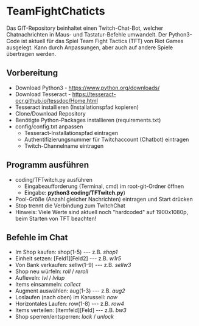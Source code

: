 # TeamFightChaticts

Das GIT-Repository beinhaltet einen Twitch-Chat-Bot, welcher Chatnachrichten in Maus- und Tastatur-Befehle umwandelt. Der Python3-Code ist aktuell für das Spiel Team Fight Tactics (TFT) von Riot Games ausgelegt. Kann durch Anpassungen, aber auch auf andere Spiele übertragen werden. 

## Vorbereitung

* Download Python3 - https://www.python.org/downloads/
* Download Tesseract - https://tesseract-ocr.github.io/tessdoc/Home.html
* Tesseract installieren (Installationspfad kopieren)
* Clone/Download Repository
* Benötigte Python-Packages installieren (requirements.txt)
* config/config.txt anpassen
  * Tesseract-Installationspfad eintragen
  * Authentifizierungsnummer für Twitchaccount (Chatbot) eintragen
  * Twitch-Channelname eintragen

## Programm ausführen

* coding/TFTwitch.py ausführen 
  * Eingabeaufforderung (Terminal, cmd) im root-git-Ordner öffnen
  * Eingabe: **python3 coding/TFTwitch.py**)
* Pool-Größe (Anzahl gleicher Nachrichten) eintragen und Start drücken
* Stop trennt die Verbindung zum TwitchChat
* Hinweis: Viele Werte sind aktuell noch "hardcoded" auf 1900x1080p, beim Starten von TFT beachten!

## Befehle im Chat

* Im Shop kaufen: shop(1-5) --- z.B. *shop1*
* Einheit setzen: [Feld1][Feld2] --- z.B. *w1r5*
* Von Bank verkaufen: sellw(1-9) --- z.B. *sellw3*
* Shop neu würfeln: *roll* / *reroll*
* Aufleveln: *lvl* / *lvlup*
* Items einsammeln: *collect*
* Augment auswählen: aug(1-3) --- z.B. *aug2*
* Loslaufen (nach oben) im Karussell: *now*
* Horizontales Laufen: row(1-8) --- z.B. *row4*
* Items verteilen: [Itemfeld][Feld] --- z.B. *bw3*
* Shop sperren/entsperren: *lock* / *unlock*



